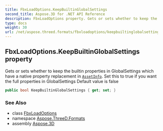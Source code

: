 ```yaml
---
title: FbxLoadOptions.KeepBuiltinGlobalSettings
second_title: Aspose.3D for .NET API Reference
description: FbxLoadOptions property. Gets or sets whether to keep the builtin properties in GlobalSettings which have a native property replacement in AssetInfo. Set this to true if you want the full properties in GlobalSettings Default value is false
type: docs
weight: 30
url: /net/aspose.threed.formats/fbxloadoptions/keepbuiltinglobalsettings/
---
```

## FbxLoadOptions.KeepBuiltinGlobalSettings property

Gets or sets whether to keep the builtin properties in GlobalSettings which have a native property replacement in [`AssetInfo`](../../../aspose.threed/assetinfo/). Set this to true if you want the full properties in GlobalSettings Default value is false

```csharp
public bool KeepBuiltinGlobalSettings { get; set; }
```

### See Also

* class [FbxLoadOptions](../)
* namespace [Aspose.ThreeD.Formats](../../../aspose.threed.formats/)
* assembly [Aspose.3D](../../../)


